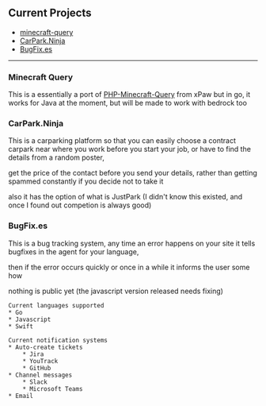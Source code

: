 ## Current Projects
* [minecraft-query](https://github.com/keloran/minecraft-query)
* [CarPark.Ninja](https://github.com/carprks)
* [BugFix.es](https://github.com/bugfixes)

---
### Minecraft Query
This is a essentially a port of [PHP-Minecraft-Query](https://github.com/xpaw/php-minecraft-query) from xPaw
but in go, it works for Java at the moment, but will be made to work with bedrock too

###  CarPark.Ninja
This is a carparking platform so that you can easily choose a contract carpark near where you work before you start your job, or have to find the details from a random poster, 

get the price of the contact before you send your details, rather than getting spammed constantly if you decide not to take it

also it has the option of what is JustPark (I didn't know this existed, and once I found out competion is always good)

### BugFix.es  
This is a bug tracking system, any time an error happens on your site it tells bugfixes in the agent for your language, 

then if the error occurs quickly or once in a while it informs the user some how

nothing is public yet (the javascript version released needs fixing)

```
Current languages supported
* Go
* Javascript
* Swift
```

```
Current notification systems
* Auto-create tickets
    * Jira
    * YouTrack
    * GitHub
* Channel messages
    * Slack
    * Microsoft Teams
* Email
```
